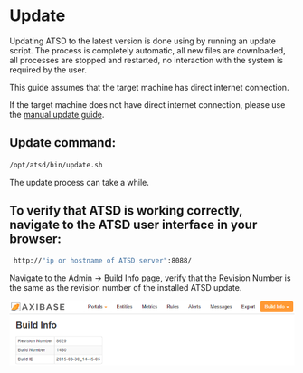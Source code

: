 # Update


Updating ATSD to the latest version is done using by running an update
script. The process is completely automatic, all new files are
downloaded, all processes are stopped and restarted, no interaction with
the system is required by the user.

This guide assumes that the target machine has direct internet
connection.

If the target machine does not have direct internet connection, please
use the [manual update
guide](update-manual.md "Update ATSD").

## Update command:

```sh
/opt/atsd/bin/update.sh
```

The update process can take a while.

## To verify that ATSD is working correctly, navigate to the ATSD user interface in your browser:

```sh
 http://"ip or hostname of ATSD server":8088/                             
```

Navigate to the Admin -\> Build Info page, verify that the Revision
Number is the same as the revision number of the installed ATSD update.

![](images/ATSD_build_info.png "ATSD_build_info")
